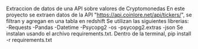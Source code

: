 Extraccion de datos de una API sobre valores de Cryptomonedas
En este proyecto se extraen datos de la API "https://api.coinlore.net/api/tickers/", se filtran y agregan en una tabla en redshift
Se utilizan las siguientes librerias:
  -Requests
  -Pandas
  -Datetime
  -Psycopg2
  -os
  -psycopg2.extras
  -json
Se instalan usando el archivo requirements.txt. 
Dentro de la terminal, pip install -r requirements.txt
